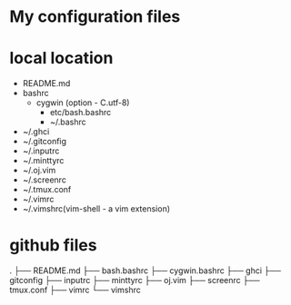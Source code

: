 # My configuration files

# local location
- README.md
- bashrc
  - cygwin (option - C.utf-8)
    * etc/bash.bashrc
    * ~/.bashrc
- ~/.ghci
- ~/.gitconfig
- ~/.inputrc
- ~/.minttyrc
- ~/.oj.vim
- ~/.screenrc
- ~/.tmux.conf
- ~/.vimrc
- ~/.vimshrc(vim-shell - a vim extension)

# github files
.
├── README.md
├── bash.bashrc
├── cygwin.bashrc
├── ghci
├── gitconfig
├── inputrc
├── minttyrc
├── oj.vim
├── screenrc
├── tmux.conf
├── vimrc
└── vimshrc
